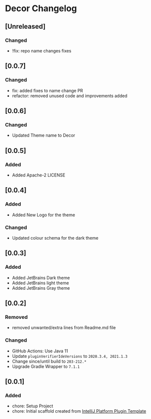 <!-- Keep a Changelog guide -> https://keepachangelog.com -->

# Decor Changelog

## [Unreleased]

### Changed

- !fix: repo name changes fixes

## [0.0.7]

### Changed

- fix: added fixes to name change PR
- refactor: removed unused code and improvements added

## [0.0.6]

### Changed

- Updated Theme name to Decor

## [0.0.5]

### Added

- Added Apache-2 LICENSE

## [0.0.4]

### Added

- Added New Logo for the theme

### Changed

- Updated colour schema for the dark theme

## [0.0.3]

### Added

- Added JetBrains Dark theme
- Added JetBrains light theme
- Added JetBrains Gray theme

## [0.0.2]

### Removed

- removed unwanted/extra lines from Readme.md file

### Changed

- GitHub Actions: Use Java 11
- Update `pluginVerifierIdeVersions` to `2020.3.4, 2021.1.3`
- Change since/until build to `203-212.*`
- Upgrade Gradle Wrapper to `7.1.1`

## [0.0.1]

### Added

- chore: Setup Project
- chore: Initial scaffold created
  from [IntelliJ Platform Plugin Template](https://github.com/JetBrains/intellij-platform-plugin-template)
